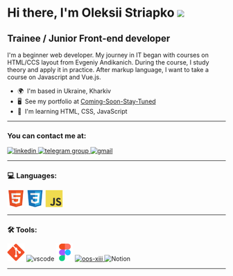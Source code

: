 Hi there, I'm  Oleksii Striapko ![](https://user-images.githubusercontent.com/18350557/176309783-0785949b-9127-417c-8b55-ab5a4333674e.gif)
========================================================================================================================================

Trainee / Junior Front-end developer
------------------------------------

I'm a beginner web developer. My journey in IT began with courses on HTML/CCS layout from Evgeniy Andikanich. During the course, I study theory and apply it in practice. After markup language, I want to take a course on Javascript and Vue.js.

*   🌍  I'm based in Ukraine, Kharkiv
*   🖥️  See my portfolio at [Coming-Soon-Stay-Tuned](http://coming-soon-stay-tuned)
*   🧠  I'm learning HTML, CSS, JavaScript
                    </p>
---

### You can contact me at:

  <div id="badges">
    <a href="[https://www.linkedin.com/in/olstriapko/)" target="_blank">
      <img src="https://cdn-icons-png.flaticon.com/512/2504/2504799.png" width="40" height="40" alt="linkedin" />
    </a>
    <a href="https://t.me/https://t.me/xiiioos" target="_blank">
      <img src="https://cdn-icons-png.flaticon.com/512/2111/2111646.png" width="40" height="40" alt="telegram group" />
    </a>
    <a href="oleksiistriapko@gmail.com" target="_blank">
      <img src="https://upload.wikimedia.org/wikipedia/commons/7/7e/Gmail_icon_%282020%29.svg" width="40" height="40" alt="gmail" />
    </a>
  </div>

---
### 💻 Languages:

<div> 
  <img src="https://github.com/devicons/devicon/blob/master/icons/html5/html5-original.svg" title="html5" alt="html5" width="40" height="40"/>
  <img src="https://github.com/devicons/devicon/blob/master/icons/css3/css3-original.svg" title="css" alt="css" width="40" height="40"/>
  <img src="https://github.com/devicons/devicon/blob/master/icons/javascript/javascript-original.svg" title="javascript" alt="javascript" width="40" height="40"/> 
</div>

---

### 🛠 Tools:

<div>
  <img src="https://github.com/devicons/devicon/blob/master/icons/git/git-original.svg" title="GIT" alt="git" width="40" height="40"/>
  <img src="https://upload.wikimedia.org/wikipedia/commons/thumb/9/9a/Visual_Studio_Code_1.35_icon.svg/800px-Visual_Studio_Code_1.35_icon.svg.png"  title="VSCode" alt="vscode" width="40" height="40"">
  <img src="https://github.com/devicons/devicon/blob/master/icons/figma/figma-original.svg" title="Figma" alt="figma" width="40" height="40"/>
  <a href="https://codepen.io/oos-xiii" target="blank">
    <img src="https://icon-library.com/images/codepen-icon/codepen-icon-26.jpg" title="Codepen" alt="oos-xiii" height="40" width="40" /> </a>
  <img src="https://upload.wikimedia.org/wikipedia/commons/e/e9/Notion-logo.svg" title="Notion" alt="Notion" width="40" height="40"/>&nbsp;
</div>

---

<!-- ### 💻 Courses completed:

| Courses                                                         | Date              |
| ----------------------------------------------------------------| :---------------: |
| https://edu.fls.guru - курс з верстки сайтів                    | 09/2023 - 00/2023 |
| https://edu.fls.guru/js.html - курс з JavaScript                | 00/2024 - 00/2024 |

---

